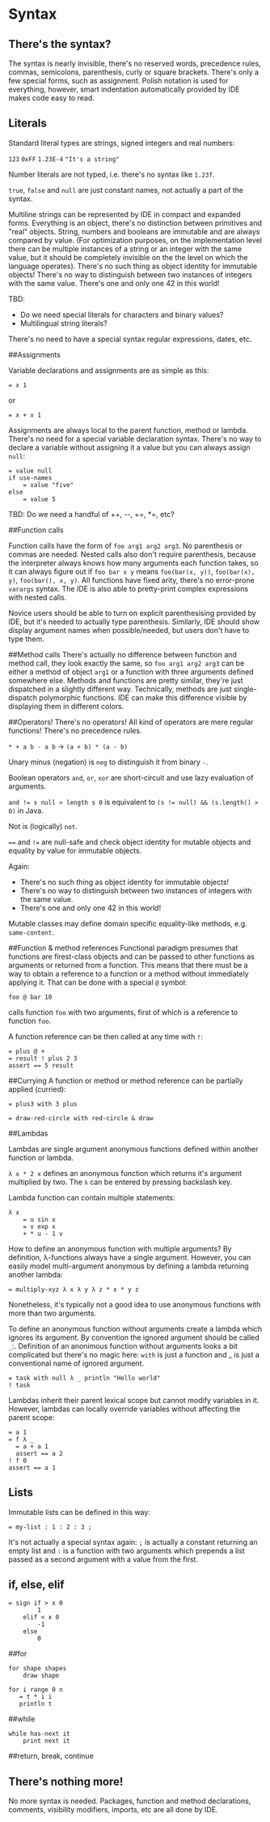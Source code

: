 # Syntax

## There's the syntax?
The syntax is nearly invisible, there's no reserved words, precedence rules, commas, semicolons, parenthesis, curly or square brackets.
There's only a few special forms, such as assignment. 
Polish notation is used for everything, however, smart indentation automatically provided by IDE makes code easy to read.

## Literals
Standard literal types are strings, signed integers and real numbers:

`123`
`0xFF`
`1.23E-4`
`"It's a string"`

Number literals are not typed, i.e. there's no syntax like `1.23f`.

`true`, `false` and `null` are just constant names, not actually a part of the syntax.

Multiline strings can be represented by IDE in compact and expanded forms.
Everything is an object, there's no distinction between primitives and "real" objects.
String, numbers and booleans are immutable and are always compared by value.
(For optimization purposes, on the implementation level there can be multiple instances 
of a string or an integer with the same value, but it should be completely invisible on the the level 
on which the language operates).
There's no such thing as object identity for immutable objects!
There's no way to distinguish between two instances of integers with the same value. 
There's one and only one 42 in this world!

TBD: 
- Do we need special literals for characters and binary values?
- Multilingual string literals?

There's no need to have a special syntax regular expressions, dates, etc.  

##Assignments

Variable declarations and assignments are as simple as this:

`= x 1`

or
 
`= x + x 1`

Assignments are always local to the parent function, method or lambda.
There's no need for a special variable declaration syntax.
There's no way to declare a variable without assigning it a value but you can always assign `null`:

```
= value null
if use-names
    = value "five"
else
    = value 5
```

TBD: Do we need a handful of ++, --, +=, *=, etc?

##Function calls

Function calls have the form of `foo arg1 arg2 arg3`. No parenthesis or commas are needed.
Nested calls also don't require parenthesis, because the interpreter always knows how many arguments each function takes,
so it can always figure out if `foo bar x y` means `foo(bar(x, y))`, `foo(bar(x), y)`, `foo(bar(), x, y)`.
All functions have fixed arity, there's no error-prone `varargs` syntax.
The IDE is also able to pretty-print complex expressions with nested calls. 

Novice users should be able to turn on explicit parenthesising provided by IDE, but it's needed to actually type parenthesis. 
Similarly, IDE should show display argument names when possible/needed, but users don't have to type them. 

##Method calls
There's actually no difference between function and method call, they look exactly the same, so `foo arg1 arg2 arg3` can be either a method of object `arg1` or a function with three arguments defined somewhere else.
Methods and functions are pretty similar, they're just dispatched in a slightly different way.
Technically, methods are just single-dispatch polymorphic functions. 
IDE can make this difference visible by displaying them in different colors.

##Operators!
There's no operators! All kind of operators are mere regular functions! There's no precedence rules.

`* + a b - a b` -> `(a + b) * (a - b)`

Unary minus (negation) is `neg` to distinguish it from binary `-`.

Boolean operators `and`, `or`, `xor` are short-circuit and use lazy evaluation of arguments.

`and != s null > length s 0` is equivalent to `(s != null) && (s.length() > 0)` in Java.

Not is (logically) `not`.

`==` and `!=` are null-safe and check object identity for mutable objects and equality by value for immutable objects.

Again:
- There's no such thing as object identity for immutable objects!
- There's no way to distinguish between two instances of integers with the same value. 
- There's one and only one 42 in this world!

Mutable classes may define domain specific equality-like methods, e.g. `same-content`.

##Function & method references
Functional paradigm presumes that functions are firest-class objects and can be passed to other functions as arguments or returned from a function.
This means that there must be a way to obtain a reference to a function or a method without immediately applying it.
That can be done with a special `@` symbol:

`foo @ bar 10` 

calls function `foo` with two arguments, first of which is a reference to function `foo`.

A function reference can be then called at any time with `!`:
``` 
= plus @ +
= result ! plus 2 3
assert == 5 result
``` 

##Currying
A function or method or method reference can be partially applied (curried):
```
= plus3 with 3 plus
```

```
= draw-red-circle with red-circle & draw 
```
##Lambdas

Lambdas are single argument anonymous functions defined within another function or lambda.

`λ x * 2 x` defines an anonymous function which returns it's argument multiplied by two.
The `λ` can be entered by pressing backslash key.

Lambda function can contain multiple statements:
```
λ x
    = u sin x
    = v exp x
    + * u - 1 v
```


How to define an anonymous function with multiple arguments?
By definition, λ-functions always have a single argument.
However, you can easily model multi-argument anonymous by defining a lambda returning another lambda:

`= multiply-xyz λ x λ y λ z * x * y z`

Nonetheless, it's typically not a good idea to use anonymous functions with more than two arguments.

To define an anonymous function without arguments create a lambda which ignores its argument.
By convention the ignored argument should be called `_`:.
Definition of an anonimous function without arguments looks a bit complicated but there's no magic here:
`with` is just a function and _ is just a conventional name of ignored argument.

```
= task with null λ _ println "Hello world"
! task
``` 

Lambdas inherit their parent lexical scope but cannot modify variables in it. 
However, lambdas can locally override variables without affecting the parent scope:

```
= a 1
= f λ _
  = a + a 1
  assert == a 2
! f 0 
assert == a 1
```

## Lists
Immutable lists can be defined in this way:

`= my-list : 1 : 2 : 3 ;`

It's not actually a special syntax again: `;` is actually a constant returning an empty list and `:` is a function with two arguments 
which prepends a list passed as a second argument with a value from the first.

## if, else, elif
```
= sign if > x 0
        1
    elif < x 0
        -1
    else
        0    
```

##for
```
for shape shapes
    draw shape 
```

```
for i range 0 n
   = t * i i
   println t
```

##while
```
while has-next it
    print next it
```

##return, break, continue


## There's nothing more!
No more syntax is needed.
Packages, function and method declarations, comments, visibility modifiers, imports, etc are all done by IDE. 


